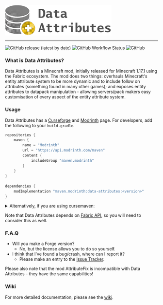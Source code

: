 <img src="img/logo.png" alt="Data Attributes" height="100" />
<hr />

![GitHub release (latest by date)](https://img.shields.io/github/v/release/CleverNucleus/data-attributes?label=latest)
![GitHub Workflow Status](https://img.shields.io/github/actions/workflow/status/CleverNucleus/data-attributes/build-and-deploy.yml)
![GitHub](https://img.shields.io/github/license/CleverNucleus/data-attributes)

### What is Data Attributes?

Data Attributes is a Minecraft mod, initially released for Minecraft 1.17.1 using the Fabric ecosystem. The mod does two things: overhauls Minecraft's entity attribute system to be more dynamic and to include follow on attributes (something found in many other games); and exposes entity attributes to datapack manipulation - allowing servers/pack makers easy customisation of every aspect of the entity attribute system.

### Usage

Data Attributes has a [Curseforge](https://www.curseforge.com/minecraft/mc-mods/data-attributes) and [Modrinth](https://modrinth.com/mod/data-attributes) page. For developers, add the following to your `build.gradle`. 

```gradle
repositories {
    maven {
        name = "Modrinth"
        url = "https://api.modrinth.com/maven"
        content {
            includeGroup "maven.modrinth"
        }
    }
}

dependencies {
    modImplementation "maven.modrinth:data-attributes:<version>"
}
```

<details><summary>Alternatively, if you are using cursemaven:</summary>

```gradle
repositories {
    maven {
        name = "Cursemaven"
        url = "https://cursemaven.com"
    }
}

dependencies {
    modImplementation "curse.maven:data-attributes-514734:<version-file-id>"
}
```

</details>

Note that Data Attributes depends on [Fabric API](https://github.com/FabricMC/fabric), so you will need to consider this as well.

### F.A.Q

- Will you make a Forge version?
  - No, but the license allows you to do so yourself.
- I think that I've found a bug/crash, where can I report it?
  - Please make an entry to the [Issue Tracker](https://github.com/CleverNucleus/Data-Attributes/issues).

Please also note that the mod AttributeFix is incompatible with Data Attributes - they have the same capabilities!

### Wiki

For more detailed documentation, please see the [wiki](https://github.com/CleverNucleus/Data-Attributes/wiki).